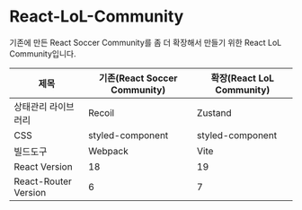 # React-LoL-Community

기존에 만든 React Soccer Community를 좀 더 확장해서 만들기 위한 React LoL Community입니다.

|제목|기존(React Soccer Community)|확장(React LoL Community)|
|------|---|---|
|상태관리 라이브러리|Recoil|Zustand|
|CSS|styled-component|styled-component|
|빌드도구|Webpack|Vite|
|React Version|18|19|
|React-Router Version|6|7|
